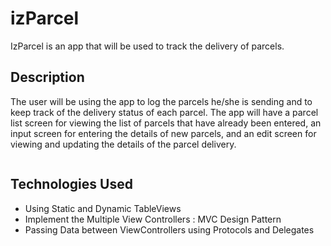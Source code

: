 # izParcel

IzParcel is an app that will be used to track the delivery of parcels.

## Description
The user will be using the app to log the parcels he/she is sending and to keep track of the delivery status of 
each parcel. The app will have a parcel list screen for viewing the list of parcels that have already been entered, an 
input screen for entering the details of new parcels, and an edit screen for viewing and updating the details of the 
parcel delivery.

![]()

## Technologies Used

- Using Static and Dynamic TableViews
- Implement the Multiple View Controllers : MVC Design Pattern 
- Passing Data between ViewControllers using Protocols and Delegates 

